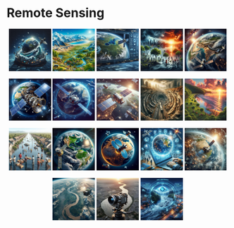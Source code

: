 # Remote Sensing

<p align="center">
    <img src="01s.jpg" alt="01s" width="19%">
    <img src="02s.jpg" alt="02s" width="19%">
    <img src="03s.jpg" alt="03s" width="19%">
    <img src="04s.jpg" alt="04s" width="19%">
    <img src="05s.jpg" alt="05s" width="19%">
</p>

<p align="center">
    <img src="06s.jpg" alt="06s" width="19%">
    <img src="07s.jpg" alt="07s" width="19%">
    <img src="08s.jpg" alt="08s" width="19%">
    <img src="09s.jpg" alt="09s" width="19%">
    <img src="10s.jpg" alt="10s" width="19%">
</p>

<p align="center">
    <img src="11s.jpg" alt="11s" width="19%">
    <img src="12s.jpg" alt="12s" width="19%">
    <img src="13s.jpg" alt="13s" width="19%">
    <img src="14s.jpg" alt="14s" width="19%">
    <img src="15s.jpg" alt="15s" width="19%">
</p>

<p align="center">
    <img src="16s.jpg" alt="16s" width="19%">
    <img src="17s.jpg" alt="17s" width="19%">
    <img src="18s.jpg" alt="18s" width="19%">
</p>
